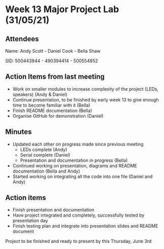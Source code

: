 # Week 13 Major Project Lab (31/05/21)

## Attendees
Name:   Andy Scott - Daniel Cook - Bella Shaw

SID: 500443844 - 490394414 - 500554852

## Action Items from last meeting
* Work on smaller modules to increase complexity of the project (LEDs, speakers) (Andy & Daniel)
* Continue presentation, to be finished by early week 13 to give enough time to become familiar with it (Bella)
* Finish README documentation (Bella)
* Organise GitHub for demonstration (Daniel)
    
## Minutes
* Updated each other on progress made since previous meeting
    * LEDs complete (Andy)
    * Serial complete (Daniel)
    * Presentation and documentation in progress (Bella)
* Continued working on presentation, diagrams and README documentation (Bella and Andy)
* Started working on integrating all the code into one file (Daniel and Andy)

## Action items
* Finish presentation and documentation
* Have project integrated and completely, successfully tested by presentation day
* Finish testing plan and integrate into presentation slides and README document

Project to be finished and ready to present by this Thursday, June 3rd
